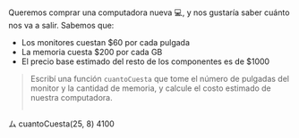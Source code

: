 Queremos comprar una computadora nueva :computer:, y nos gustaría saber cuánto nos va a salir. Sabemos que:

* Los monitores cuestan $60 por cada pulgada
* La memoria cuesta $200 por cada GB
* El precio base estimado del resto de los componentes es de $1000

> Escribí una función `cuantoCuesta` que tome el número de pulgadas del monitor y la cantidad de memoria, y calcule el costo estimado de nuestra computadora.
> 
> ```javascript
ム cuantoCuesta(25, 8)
4100
```